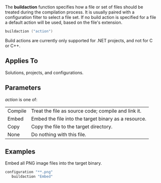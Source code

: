 The **buildaction** function specifies how a file or set of files should be treated during the compilation process. It is usually paired with a configuration filter to select a file set. If no build action is specified for a file a default action will be used, based on the file's extension.

```lua
buildaction ("action")
```

Build actions are currently only supported for .NET projects, and not for C or C++.

## Applies To ##

Solutions, projects, and configurations.

## Parameters ##

*action* is one of:

|   |   |
|---|---|
| Compile | Treat the file as source code; compile and link it. |
| Embed | Embed the file into the target binary as a resource. |
| Copy | Copy the file to the target directory. |
| None | Do nothing with this file. |

## Examples ##

Embed all PNG image files into the target binary.

```lua
configuration "**.png"
   buildaction "Embed"
```
